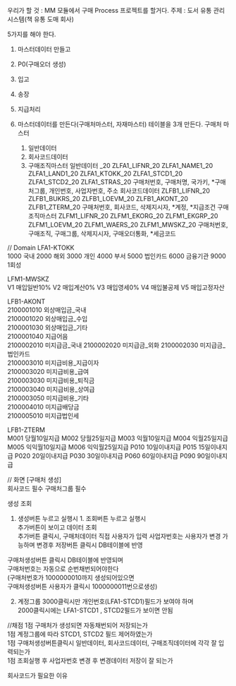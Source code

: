 우리가 할 것 :  MM 모듈에서 구매 Process 프로젝트를 할거다.
주제 : 도서 유통 관리 시스템(책 유통 도매 회사)

5가지를 해야 한다.
1. 마스터데이터 만들고
2. P0(구매오더 생성)
3. 입고
4. 송장
5. 지급처리

1. 마스터데이터를 만든다(구매처마스터, 자재마스터)
테이블을 3개 만든다.
구매처 마스터
    1. 일반데이터
    2. 회사코드데이터
    3. 구매조직마스터
일반데이터 _20
    ZLFA1_LIFNR_20	ZLFA1_NAME1_20	ZLFA1_LAND1_20	ZLFA1_KTOKK_20	ZLFA1_STCD1_20	ZLFA1_STCD2_20	ZLFA1_STRAS_20
    구매처번호, 구매처명, 국가키, *구매처그룹, 개인번호, 사업자번호, 주소
회사코드데이터
    ZLFB1_LIFNR_20	ZLFB1_BUKRS_20	ZLFB1_LOEVM_20	ZLFB1_AKONT_20	ZLFB1_ZTERM_20
    구매처번호, 회사코드, 삭제지시자, *계정, *지급조건
구매조직마스터
    ZLFM1_LIFNR_20	ZLFM1_EKORG_20	ZLFM1_EKGRP_20	ZLFM1_LOEVM_20	ZLFM1_WAERS_20	ZLFM1_MWSKZ_20
    구매처번호, 구매조직, 구매그룹, 삭제지시자, 구매오더통화, *세금코드

// Domain
LFA1-KTOKK	
1000	국내
2000	해외
3000	개인
4000	부서
5000	법인카드
6000	금융기관
9000	1회성

LFM1-MWSKZ	
V1	매입일반10%
V2	매입계산0%
V3	매입영세0%
V4	매입불공제
V5	매입고정자산

LFB1-AKONT		
2100001010	외상매입금_국내	
2100001020	외상매입금_수입	
2100001030	외상매입금_기타	
2100001040	지급어음	
2100002010	미지급금_국내	
2100002020	미지급금_외화	
2100002030	미지급금_법인카드	
2100003010	미지급비용_지급이자	
2100003020	미지급비용_급여	
2100003030	미지급비용_퇴직금	
2100003040	미지급비용_상여급	
2100003050	미지급비용_기타	
2100004010	미지급배당금	
2100005010	미지급법인세	

LFB1-ZTERM	
M001	당월10일지급
M002	당월25일지급
M003	익월10일지급
M004	익월25일지급
M005	익익월10일지급
M006	익익월25일지급
P010	10일이내지급
P015	15일이내지급
P020	20일이내지급
P030	30일이내지급
P060	60일이내지급
P090	90일이내지급

// 화면
[구매처 생성]				
회사코드				필수
구매처그룹				필수
				
생성		조회		
	
1. 생성버튼 누르고 실행시 					1. 조회버튼 누르고 실행시				
추가버튼이 보이고					                                데이터 조회 				
추가버튼 클릭시, 구매처데이터 직접 사용자가 입력					사업자번호는 사용자가 변경 가능하며 변경후 저장버튼 클릭시 DB테이블에 반영				

구매처생성버튼 클릭시 DB테이블에 반영되며					
구매처번호는 자동으로 순번채번되어야한다					
(구매처번호가 1000000010까지 생성되어있으면					
구매처생성버튼 사용자가 클릭시 1000000011번으로생성)					

2. 계정그룹 3000클릭시만 개인번호(LFA1-STCD1)필드가 보여야 하며  					
2000클릭시에는 LFA1-STCD1 , STCD2필드가 보이면 안됨					

//채점
1점	구매처가 생성되면 자동채번되어 저장되는가								
1점	계정그룹에 따라 STCD1, STCD2 필드 제어하였는가								
1점	구매처생성버튼클릭시 일반데이터, 회사코드데이터, 구매조직데이터에 각각 잘 입력되는가								
1점	조회실행 후 사업자번호 변경 후 변경데이터 저장이 잘 되는가								

회사코드가 필요한 이유








